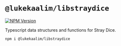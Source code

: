 # `@lukekaalim/libstraydice`

[![NPM Version](https://img.shields.io/npm/v/%40lukekaalim%2Flibstraydice)](https://www.npmjs.com/package/@lukekaalim/libstraydice)


Typescript data structures and functions for Stray Dice.

```bash
npm i @lukekaalim/libstraydice
```
